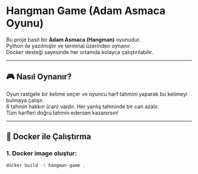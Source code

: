 # Hangman Game (Adam Asmaca Oyunu)

Bu proje basit bir **Adam Asmaca (Hangman)** oyunudur.  
Python ile yazılmıştır ve terminal üzerinden oynanır.  
Docker desteği sayesinde her ortamda kolayca çalıştırılabilir.

---

## 🎮 Nasıl Oynanır?

Oyun rastgele bir kelime seçer ve oyuncu harf tahmini yaparak bu kelimeyi bulmaya çalışır.  
6 tahmin hakkın (can) vardır. Her yanlış tahminde bir can azalır.  
Tüm harfleri doğru tahmin edersen kazanırsın!

---

## 🐳 Docker ile Çalıştırma

### 1. Docker image oluştur:

```bash
docker build -t hangman-game .
